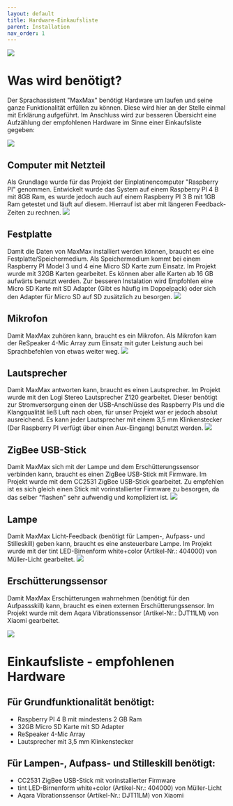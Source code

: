 ```yaml
---
layout: default
title: Hardware-Einkaufsliste
parent: Installation
nav_order: 1
---
```


![](/assets/images/hardwareonimage.png)
# Was wird benötigt?
Der Sprachassistent "MaxMax" benötigt Hardware um laufen und seine ganze Funktionalität erfüllen zu können. Diese wird hier an der Stelle einmal mit Erklärung aufgeführt. Im Anschluss wird zur besseren Übersicht eine Aufzählung der empfohlenen Hardware im Sinne einer Einkaufsliste gegeben:


![](/assets/images/piimage.png)
## Computer mit Netzteil
Als Grundlage wurde für das Projekt der Einplatinencomputer "Raspberry PI" genommen.
Entwickelt wurde das System auf einem Raspberry PI 4 B mit 8GB Ram, es wurde jedoch auch auf einem Raspberry PI 3 B mit 1GB Ram getestet und läuft auf diesem. Hierrauf ist aber mit längeren Feedback-Zeiten zu rechnen.
![](/assets/images/sdimage.png)
## Festplatte
Damit die Daten von MaxMax installiert werden können, braucht es eine Festplatte/Speichermedium.
Als Speichermedium kommt bei einem Raspberry PI Model 3 und 4 eine Micro SD Karte zum Einsatz. Im Projekt wurde mit 32GB Karten gearbeitet. Es können aber alle Karten ab 16 GB aufwärts benutzt werden. Zur besseren Instalation wird Empfohlen eine Micro SD Karte mit SD Adapter (Gibt es häufig im Doppelpack) oder sich den Adapter für Micro SD auf SD zusätzlich zu besorgen.
![](/assets/images/micimage.png)
## Mikrofon
Damit MaxMax zuhören kann, braucht es ein Mikrofon.
Als Mikrofon kam der ReSpeaker 4-Mic Array zum Einsatz mit guter Leistung auch bei Sprachbefehlen von etwas weiter weg.
![](/assets/images/auximage.png)
## Lautsprecher 
Damit MaxMax antworten kann, braucht es einen Lautsprecher. 
Im Projekt wurde mit den Logi Stereo Lautsprecher Z120 gearbeitet. Dieser benötigt zur Stromversorgung einen der USB-Anschlüsse des Raspberry PIs und die Klangqualität ließ Luft nach oben, für unser Projekt war er jedoch absolut ausreichend.
Es kann jeder Lautsprecher mit einem 3,5 mm Klinkenstecker (Der Raspberry PI verfügt über einen Aux-Eingang) benutzt werden. 
![](/assets/images/zigbeeimage.png)
## ZigBee USB-Stick
Damit MaxMax sich mit der Lampe und dem Erschütterungssensor verbinden kann, braucht es einen ZigBee USB-Stick mit Firmware.
Im Projekt wurde mit dem CC2531 ZigBee USB-Stick gearbeitet. Zu empfehlen ist es sich gleich einen Stick mit vorinstallierter Firmware zu besorgen, da das selber "flashen" sehr aufwendig und kompliziert ist.
![](/assets/images/lampimage.png)
## Lampe 
Damit MaxMax Licht-Feedback (benötigt für Lampen-, Aufpass- und Stilleskill) geben kann, braucht es eine ansteuerbare Lampe.
Im Projekt wurde mit der tint LED-Birnenform white+color (Artikel-Nr.: 404000) von Müller-Licht gearbeitet. 
![](/assets/images/sensorimage.png)
## Erschütterungssensor
Damit MaxMax Erschütterungen wahrnehmen (benötigt für den Aufpassskill) kann, braucht es einen externen Erschütterungssensor.
Im Projekt wurde mit dem Aqara Vibrationssensor (Artikel-Nr.: DJT11LM) von Xiaomi gearbeitet. 

![](/assets/images/hardwareimage.png)
# Einkaufsliste - empfohlenen Hardware

## Für Grundfunktionalität benötigt:
- Raspberry PI 4 B mit mindestens 2 GB Ram
- 32GB Micro SD Karte mit SD Adapter
- ReSpeaker 4-Mic Array
- Lautsprecher mit 3,5 mm Klinkenstecker

## Für Lampen-, Aufpass- und Stilleskill benötigt:
- CC2531 ZigBee USB-Stick mit vorinstallierter Firmware
- tint LED-Birnenform white+color (Artikel-Nr.: 404000) von Müller-Licht
- Aqara Vibrationssensor (Artikel-Nr.: DJT11LM) von Xiaomi